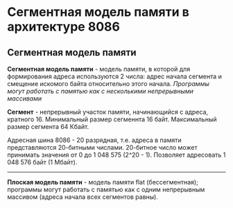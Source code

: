 # Сегментная модель памяти в архитектуре 8086

## Сегментная модель памяти

**Сегментная модель памяти** - модель памяти, в которой для формирования адреса используются 2 числа:
адрес начала сегмента и смещение искомого байта относительно этого начала.
_Программы могут работать с памятью как с несколькими непрерывными массивами_

**Сегмент** - непрерывный участок памяти, начинающийся с адреса, кратного 16. Минимальный размер сегменнта 16 байт. Максимальный размер сегмента 64 Кбайт.

Адресная шина 8086 - 20 разрядная, т.е. адреса в памяти представляются 20-битными числами. 20-битное число может принимать значения от 0 до 1 048 575 (2^20 - 1). Позволяет адресовать 1 048 576 байт (1 Мбайт).

-----
**Плоская модель памяти** - модель памяти flat (бессегментная);
программы могут работать с памятью как с одним непрерывным массивом (адреса начала всех сегментов равны).